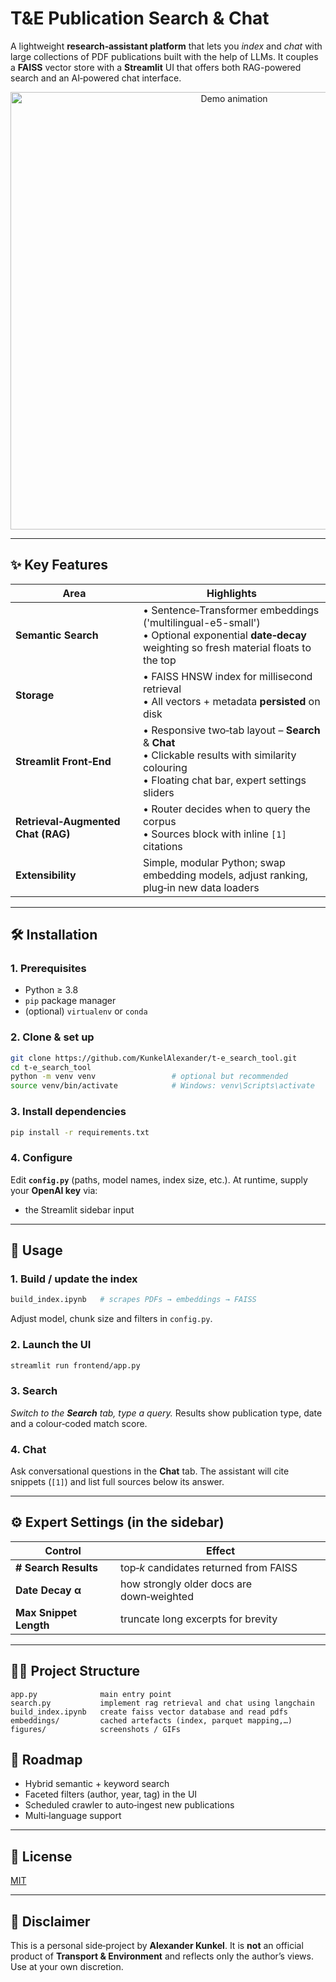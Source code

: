# T&E Publication Search & Chat

A lightweight **research‑assistant platform** that lets you _index_ and _chat_ with large collections of PDF publications built with the help of LLMs.
It couples a **FAISS** vector store with a **Streamlit** UI that offers both RAG-powered search and an AI‑powered chat interface.

<p align="center">
  <img src="figures/user_experience.gif" alt="Demo animation" width="700">
</p>

---

## ✨ Key Features

| Area | Highlights |
|------|------------|
| **Semantic Search** | • Sentence‑Transformer embeddings ('multilingual-e5-small') <br>• Optional exponential **date‑decay** weighting so fresh material floats to the top |
| **Storage** | • FAISS HNSW index for millisecond retrieval<br>• All vectors + metadata **persisted** on disk |
| **Streamlit Front‑End** | • Responsive two‑tab layout – **Search** & **Chat**<br>• Clickable results with similarity colouring<br>• Floating chat bar, expert settings sliders |
| **Retrieval‑Augmented Chat (RAG)** | • Router decides when to query the corpus<br>• Sources block with inline `[1]` citations |
| **Extensibility** | Simple, modular Python; swap embedding models, adjust ranking, plug‑in new data loaders |

---

## 🛠 Installation

### 1. Prerequisites
* Python ≥ 3.8
* `pip` package manager
* (optional) `virtualenv` or `conda`

### 2. Clone & set up
```bash
git clone https://github.com/KunkelAlexander/t-e_search_tool.git
cd t-e_search_tool
python -m venv venv                 # optional but recommended
source venv/bin/activate            # Windows: venv\Scripts\activate
```

### 3. Install dependencies
```bash
pip install -r requirements.txt
```

### 4. Configure
Edit **`config.py`** (paths, model names, index size, etc.).
At runtime, supply your **OpenAI key** via:

* the Streamlit sidebar input

---

## 🚀 Usage

### 1. Build / update the index
```bash
build_index.ipynb   # scrapes PDFs → embeddings → FAISS
```
Adjust model, chunk size and filters in `config.py`.

### 2. Launch the UI
```bash
streamlit run frontend/app.py
```

### 3. Search
*Switch to the **Search** tab, type a query.*
Results show publication type, date and a colour‑coded match score.

### 4. Chat
Ask conversational questions in the **Chat** tab.
The assistant will cite snippets (`[1]`) and list full sources below its answer.

---

## ⚙ Expert Settings (in the sidebar)

| Control | Effect |
|---------|--------|
| **# Search Results** | top‑*k* candidates returned from FAISS |
| **Date Decay α** | how strongly older docs are down‑weighted |
| **Max Snippet Length** | truncate long excerpts for brevity |

---

## 🧑‍💻 Project Structure

```
app.py              main entry point
search.py           implement rag retrieval and chat using langchain
build_index.ipynb   create faiss vector database and read pdfs
embeddings/         cached artefacts (index, parquet mapping,…)
figures/            screenshots / GIFs
```

## 🌱 Roadmap

* Hybrid semantic + keyword search
* Faceted filters (author, year, tag) in the UI
* Scheduled crawler to auto‑ingest new publications
* Multi‑language support

---

## 📝 License
[MIT](LICENSE)

---

## 🔖 Disclaimer
This is a personal side‑project by **Alexander Kunkel**.
It is **not** an official product of **Transport & Environment** and reflects only the author’s views.
Use at your own discretion.
